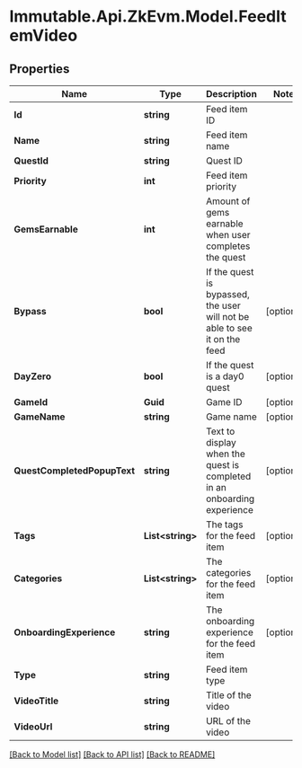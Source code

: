 # Immutable.Api.ZkEvm.Model.FeedItemVideo

## Properties

Name | Type | Description | Notes
------------ | ------------- | ------------- | -------------
**Id** | **string** | Feed item ID | 
**Name** | **string** | Feed item name | 
**QuestId** | **string** | Quest ID | 
**Priority** | **int** | Feed item priority | 
**GemsEarnable** | **int** | Amount of gems earnable when user completes the quest | 
**Bypass** | **bool** | If the quest is bypassed, the user will not be able to see it on the feed | [optional] 
**DayZero** | **bool** | If the quest is a day0 quest | [optional] 
**GameId** | **Guid** | Game ID | [optional] 
**GameName** | **string** | Game name | [optional] 
**QuestCompletedPopupText** | **string** | Text to display when the quest is completed in an onboarding experience | [optional] 
**Tags** | **List&lt;string&gt;** | The tags for the feed item | [optional] 
**Categories** | **List&lt;string&gt;** | The categories for the feed item | [optional] 
**OnboardingExperience** | **string** | The onboarding experience for the feed item | [optional] 
**Type** | **string** | Feed item type | 
**VideoTitle** | **string** | Title of the video | 
**VideoUrl** | **string** | URL of the video | 

[[Back to Model list]](../README.md#documentation-for-models) [[Back to API list]](../README.md#documentation-for-api-endpoints) [[Back to README]](../README.md)

